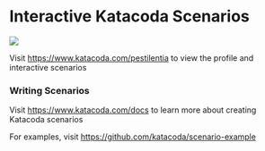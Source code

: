 # Interactive Katacoda Scenarios

[![](http://shields.katacoda.com/katacoda/pestilentia/count.svg)](https://www.katacoda.com/pestilentia "Get your profile on Katacoda.com")

Visit https://www.katacoda.com/pestilentia to view the profile and interactive scenarios

### Writing Scenarios
Visit https://www.katacoda.com/docs to learn more about creating Katacoda scenarios

For examples, visit https://github.com/katacoda/scenario-example
